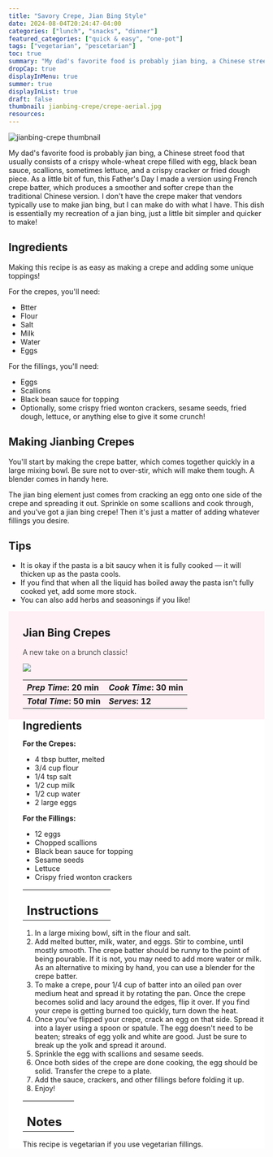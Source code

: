 ```yaml
---
title: "Savory Crepe, Jian Bing Style"
date: 2024-08-04T20:24:47-04:00
categories: ["lunch", "snacks", "dinner"]
featured_categories: ["quick & easy", "one-pot"]
tags: ["vegetarian", "pescetarian"]
toc: true
summary: "My dad's favorite food is probably jian bing, a Chinese street food that usually consists of a crispy whole-wheat crepe filled with egg, black bean sauce, scallions, sometimes lettuce, and a crispy cracker or fried dough piece. As a little bit of fun, this Father's Day I made a version using French crepe batter, which produces a smoother and softer crepe than the traditional Chinese Version. I don't have the plate that vendors typically use to make jian bing, but I made do with what I had. This dish is essentially my recreation of a jian bing, just a little bit simpler and quicker to make!"
dropCap: true
displayInMenu: true
summer: true
displayInList: true
draft: false
thumbnail: jianbing-crepe/crepe-aerial.jpg
resources:
---
```


![jianbing-crepe thumbnail](../../jianbing-crepe/crepe-aerial.jpg)

My dad's favorite food is probably jian bing, a Chinese street food that usually consists of a crispy whole-wheat crepe filled with egg, black bean sauce, scallions, sometimes lettuce, and a crispy cracker or fried dough piece. As a little bit of fun, this Father's Day I made a version using French crepe batter, which produces a smoother and softer crepe than the traditional Chinese version. I don't have the crepe maker that vendors typically use to make jian bing, but I can make do with what I have. This dish is essentially my recreation of a jian bing, just a little bit simpler and quicker to make!

## Ingredients

Making this recipe is as easy as making a crepe and adding some unique toppings!

For the crepes, you'll need:
- Btter
- Flour
- Salt
- Milk
- Water
- Eggs

For the fillings, you'll need:
- Eggs
- Scallions
- Black bean sauce for topping
- Optionally, some crispy fried wonton crackers, sesame seeds, fried dough, lettuce, or anything else to give it some crunch!

## Making Jianbing Crepes

You'll start by making the crepe batter, which comes together quickly in a large mixing bowl. Be sure not to over-stir, which will make them tough. A blender comes in handy here. 

The jian bing element just comes from cracking an egg onto one side of the crepe and spreading it out. Sprinkle on some scallions and cook through, and you've got a jian bing crepe! Then it's just a matter of adding whatever fillings you desire.

## Tips

- It is okay if the pasta is a bit saucy when it is fully cooked — it will thicken up as the pasta cools.
- If you find that when all the liquid has boiled away the pasta isn't fully cooked yet, add some more stock.
- You can also add herbs and seasonings if you like!

<div style = "background-color: lavenderblush;"  id = "recipe"> 
<div style = "background-color:lavenderblush; padding-left:2em; margin-top:0; margin-bottom:0;">

<div style="display:grid; align-items:start; justify-content:space-between; padding-right:2em" class="grid-cols-2 gap-2 md:gap-4 lg:gap-8 xl:gap-12"><div class = "mb-8"><h2>Jian Bing Crepes</h2><p style = "font-weight: 300;">A new take on a brunch classic!</p></div><img src="../../jianbing-crepe/crepe-aerial.jpg" class="w-full h-36 md:h-36 lg:h-40 xl:h-52 2xl:h-60 mx-auto"/></div>

| _Prep Time_: 20 min  | _Cook Time_: 30 min  |
| :--- | :--- |
| **_Total Time_: 50 min** | **_Serves_: 12**  |

</div>
<div style="background-color: white; padding-left:2em; border-width:3px; border-color:lavenderblush; margin-top:0;">
 <div><h2 style = "margin-top:1em; margin-bottom:0;" >Ingredients</h2></div>
 
**For the Crepes:**
- 4 tbsp butter, melted
- 3/4 cup flour
- 1/4 tsp salt
- 1/2 cup milk
- 1/2 cup water
- 2 large eggs

**For the Fillings:**
- 12 eggs
- Chopped scallions
- Black bean sauce for topping
- Sesame seeds
- Lettuce
- Crispy fried wonton crackers

|   |    |
| :--- | :--- |
| <div><h2 style = "margin-top:1em; margin-bottom:0;" >Instructions</h2></div>|   |

1. In a large mixing bowl, sift in the flour and salt. 
2. Add melted butter, milk, water, and eggs. Stir to combine, until mostly smooth. The crepe batter should be runny to the point of being pourable. If it is not, you may need to add more water or milk. As an alternative to mixing by hand, you can use a blender for the crepe batter.
3. To make a crepe, pour 1/4 cup of batter into an oiled pan over medium heat and spread it by rotating the pan. Once the crepe becomes solid and lacy around the edges, flip it over. If you find your crepe is getting burned too quickly, turn down the heat. 
4. Once you've flipped your crepe, crack an egg on that side. Spread it into a layer using a spoon or spatule. The egg doesn't need to be beaten; streaks of egg yolk and white are good. Just be sure to break up the yolk and spread it around. 
5. Sprinkle the egg with scallions and sesame seeds. 
6. Once both sides of the crepe are done cooking, the egg should be solid. Transfer the crepe to a plate. 
7. Add the sauce, crackers, and other fillings before folding it up. 
8. Enjoy!

|   |    |
| :--- | :--- |
| <div><h2 style = "margin-top:1em; margin-bottom:0;" >Notes</h2></div>|   |

This recipe is vegetarian if you use vegetarian fillings.

</div>
</div>